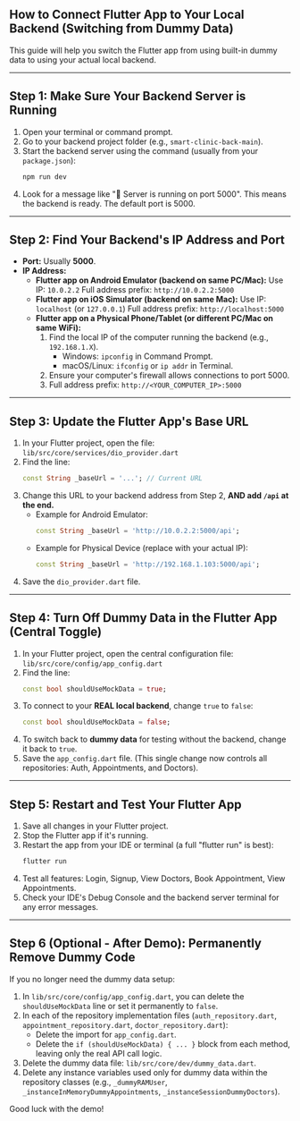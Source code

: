 ## How to Connect Flutter App to Your Local Backend (Switching from Dummy Data)

This guide will help you switch the Flutter app from using built-in dummy data to using your actual local backend.

---
**Step 1: Make Sure Your Backend Server is Running**
---

1.  Open your terminal or command prompt.
2.  Go to your backend project folder (e.g., `smart-clinic-back-main`).
3.  Start the backend server using the command (usually from your `package.json`):
    ```bash
    npm run dev
    ```
4.  Look for a message like "🚀 Server is running on port 5000". This means the backend is ready. The default port is 5000.

---
**Step 2: Find Your Backend's IP Address and Port**
---

* **Port:** Usually **5000**.
* **IP Address:**
    * **Flutter app on Android Emulator (backend on same PC/Mac):**
        Use IP: `10.0.2.2`
        Full address prefix: `http://10.0.2.2:5000`
    * **Flutter app on iOS Simulator (backend on same Mac):**
        Use IP: `localhost` (or `127.0.0.1`)
        Full address prefix: `http://localhost:5000`
    * **Flutter app on a Physical Phone/Tablet (or different PC/Mac on same WiFi):**
        1.  Find the local IP of the computer running the backend (e.g., `192.168.1.X`).
            * Windows: `ipconfig` in Command Prompt.
            * macOS/Linux: `ifconfig` or `ip addr` in Terminal.
        2.  Ensure your computer's firewall allows connections to port 5000.
        3.  Full address prefix: `http://<YOUR_COMPUTER_IP>:5000`

---
**Step 3: Update the Flutter App's Base URL**
---

1.  In your Flutter project, open the file:
    `lib/src/core/services/dio_provider.dart`
2.  Find the line:
    ```dart
    const String _baseUrl = '...'; // Current URL
    ```
3.  Change this URL to your backend address from Step 2, **AND add `/api` at the end.**
    * Example for Android Emulator:
        ```dart
        const String _baseUrl = 'http://10.0.2.2:5000/api';
        ```
    * Example for Physical Device (replace with your actual IP):
        ```dart
        const String _baseUrl = 'http://192.168.1.103:5000/api';
        ```
4.  Save the `dio_provider.dart` file.

---
**Step 4: Turn Off Dummy Data in the Flutter App (Central Toggle)**
---

1.  In your Flutter project, open the central configuration file:
    `lib/src/core/config/app_config.dart`
2.  Find the line:
    ```dart
    const bool shouldUseMockData = true; 
    ```
3.  To connect to your **REAL local backend**, change `true` to `false`:
    ```dart
    const bool shouldUseMockData = false; 
    ```
4.  To switch back to **dummy data** for testing without the backend, change it back to `true`.
5.  Save the `app_config.dart` file.
    (This single change now controls all repositories: Auth, Appointments, and Doctors).

---
**Step 5: Restart and Test Your Flutter App**
---

1.  Save all changes in your Flutter project.
2.  Stop the Flutter app if it's running.
3.  Restart the app from your IDE or terminal (a full "flutter run" is best):
    ```bash
    flutter run
    ```
4.  Test all features: Login, Signup, View Doctors, Book Appointment, View Appointments.
5.  Check your IDE's Debug Console and the backend server terminal for any error messages.

---
**Step 6 (Optional - After Demo): Permanently Remove Dummy Code**
---

If you no longer need the dummy data setup:

1.  In `lib/src/core/config/app_config.dart`, you can delete the `shouldUseMockData` line or set it permanently to `false`.
2.  In each of the repository implementation files (`auth_repository.dart`, `appointment_repository.dart`, `doctor_repository.dart`):
    * Delete the import for `app_config.dart`.
    * Delete the `if (shouldUseMockData) { ... }` block from each method, leaving only the real API call logic.
3.  Delete the dummy data file: `lib/src/core/dev/dummy_data.dart`.
4.  Delete any instance variables used only for dummy data within the repository classes (e.g., `_dummyRAMUser`, `_instanceInMemoryDummyAppointments`, `_instanceSessionDummyDoctors`).

Good luck with the demo!